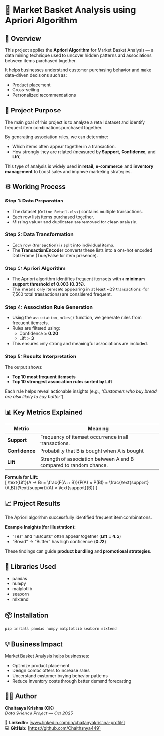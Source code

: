 # 🛒 Market Basket Analysis using Apriori Algorithm

## 📘 Overview
This project applies the **Apriori Algorithm** for Market Basket Analysis — a data mining technique used to uncover hidden patterns and associations between items purchased together.

It helps businesses understand customer purchasing behavior and make data-driven decisions such as:
- Product placement  
- Cross-selling  
- Personalized recommendations  

## 🧩 Project Purpose
The main goal of this project is to analyze a retail dataset and identify frequent item combinations purchased together.

By generating association rules, we can determine:
- Which items often appear together in a transaction.  
- How strongly they are related (measured by **Support**, **Confidence**, and **Lift**).  

This type of analysis is widely used in **retail**, **e-commerce**, and **inventory management** to boost sales and improve marketing strategies.

## ⚙️ Working Process

### Step 1: Data Preparation
- The dataset (`Online Retail.xlsx`) contains multiple transactions.  
- Each row lists items purchased together.  
- Missing values and duplicates are removed for clean analysis.

### Step 2: Data Transformation
- Each row (transaction) is split into individual items.  
- The **TransactionEncoder** converts these lists into a one-hot encoded DataFrame (True/False for item presence).

### Step 3: Apriori Algorithm
- The Apriori algorithm identifies frequent itemsets with a **minimum support threshold of 0.003 (0.3%)**.  
- This means only itemsets appearing in at least ~23 transactions (for 7,500 total transactions) are considered frequent.

### Step 4: Association Rule Generation
- Using the `association_rules()` function, we generate rules from frequent itemsets.  
- Rules are filtered using:  
  - Confidence ≥ **0.20**  
  - Lift > **3**  
- This ensures only strong and meaningful associations are included.

### Step 5: Results Interpretation
The output shows:
- **Top 10 most frequent itemsets**  
- **Top 10 strongest association rules sorted by Lift**  

Each rule helps reveal actionable insights (e.g., *“Customers who buy bread are also likely to buy butter”*).

## 📊 Key Metrics Explained

| Metric | Meaning |
|--------|----------|
| **Support** | Frequency of itemset occurrence in all transactions. |
| **Confidence** | Probability that B is bought when A is bought. |
| **Lift** | Strength of association between A and B compared to random chance. |

**Formula for Lift:**  
\[
\text{Lift}(A → B) = \frac{P(A ∩ B)}{P(A) × P(B)} = \frac{\text{support}(A,B)}{\text{support}(A) × \text{support}(B)}
\]

## 📈 Project Results
The Apriori algorithm successfully identified frequent item combinations.

**Example Insights (for illustration):**
- “Tea” and “Biscuits” often appear together (**Lift = 4.5**)  
- “Bread” → “Butter” has high confidence (**0.72**)  

These findings can guide **product bundling** and **promotional strategies**.

## 🧰 Libraries Used
- pandas  
- numpy  
- matplotlib  
- seaborn  
- mlxtend  

## 📦 Installation
```bash
pip install pandas numpy matplotlib seaborn mlxtend
```

## 💡 Business Impact
Market Basket Analysis helps businesses:
- Optimize product placement  
- Design combo offers to increase sales  
- Understand customer buying behavior patterns  
- Reduce inventory costs through better demand forecasting  

## 👨‍💻 Author
**Chaitanya Krishna (CK)**  
_Data Science Project — Oct 2025_  

🔗 **LinkedIn:** [www.linkedin.com/in/chaitanyakrishna-profile]  
💻 **GitHub:** [https://github.com/Chaithanya449]  
